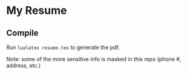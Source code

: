 # My Resume

## Compile

Run `lualatex resume.tex` to generate the pdf.

Note: some of the more sensitive info is masked in this repo (phone #, address, etc.)
